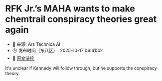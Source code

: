 # RFK Jr.’s MAHA wants to make chemtrail conspiracy theories great again
- 📅 来源: Ars Technica AI
- 🕒 发布时间（东八区）: 2025-10-17 06:41:42
- 🔗 [原文链接](https://arstechnica.com/health/2025/10/rfk-jr-s-maha-wants-to-make-chemtrail-conspiracy-theories-great-again/)

It's unclear if Kennedy will follow through, but he supports the conspiracy theory.